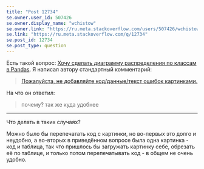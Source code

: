 ```yaml
---
title: "Post 12734"
se.owner.user_id: 507426
se.owner.display_name: "wchistow"
se.owner.link: "https://ru.meta.stackoverflow.com/users/507426/wchistow"
se.link: "https://ru.meta.stackoverflow.com/q/12734"
se.post_id: 12734
se.post_type: question
---
```

<p>Есть такой вопрос: <a href="https://ru.stackoverflow.com/q/1520787/">Хочу сделать диаграмму распределения по классам в Pandas</a>. Я написал автору стандартный комментарий:</p>
<blockquote>
<p><a href="https://ru.meta.stackoverflow.com/questions/12119/%d0%9f%d0%be%d1%87%d0%b5%d0%bc%d1%83-%d0%bd%d0%b5-%d1%81%d0%bb%d0%b5%d0%b4%d1%83%d0%b5%d1%82-%d0%b2%d1%8b%d0%ba%d0%bb%d0%b0%d0%b4%d1%8b%d0%b2%d0%b0%d1%82%d1%8c-%d0%ba%d0%be%d0%b4-%d0%b4%d0%b0%d0%bd%d0%bd%d1%8b%d0%b5-%d0%be%d1%88%d0%b8%d0%b1%d0%ba%d0%b8-%d0%b2-%d0%b2%d0%b8%d0%b4%d0%b5-%d1%81%d0%ba%d1%80%d0%b8%d0%bd%d1%88%d0%be%d1%82%d0%be%d0%b2#12120">Пожалуйста, не добавляйте код/данные/текст ошибок картинками.</a></p>
</blockquote>
<p>На что он ответил:</p>
<blockquote>
<p>почему? так же куда удобнее</p>
</blockquote>
<hr />
<p>Что делать в таких случаях?</p>
<p>Можно было бы перепечатать код с картинки, но во-первых это долго и неудобно, а во-вторых в приведённом вопросе была одна картинка - код и таблица, так что пришлось бы загружать картинку себе, обрезать её по таблице, и только потом перепечатывать код - в общем не очень удобно.</p>
